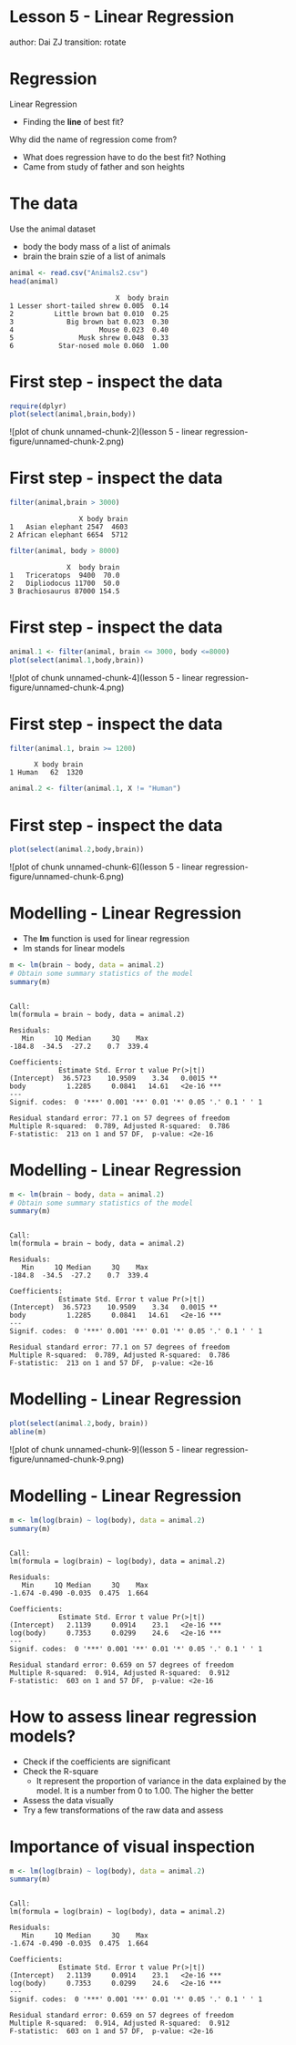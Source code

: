 Lesson 5 - Linear Regression
========================================================
author: Dai ZJ
transition: rotate

Regression
========================================================
Linear Regression
- Finding the **line** of best fit?

Why did the name of regression come from?
- What does regression have to do the best fit? Nothing
- Came from study of father and son heights

The data
========================================================
Use the animal dataset
- body the body mass of a list of animals
- brain the brain szie of a list of animals

```r
animal <- read.csv("Animals2.csv")
head(animal)
```

```
                          X  body brain
1 Lesser short-tailed shrew 0.005  0.14
2          Little brown bat 0.010  0.25
3             Big brown bat 0.023  0.30
4                     Mouse 0.023  0.40
5                Musk shrew 0.048  0.33
6           Star-nosed mole 0.060  1.00
```

First step - inspect the data
========================================================

```r
require(dplyr)
plot(select(animal,brain,body))
```

![plot of chunk unnamed-chunk-2](lesson 5 - linear regression-figure/unnamed-chunk-2.png) 

First step - inspect the data
========================================================

```r
filter(animal,brain > 3000)
```

```
                 X body brain
1   Asian elephant 2547  4603
2 African elephant 6654  5712
```

```r
filter(animal, body > 8000)
```

```
              X  body brain
1   Triceratops  9400  70.0
2   Dipliodocus 11700  50.0
3 Brachiosaurus 87000 154.5
```

First step - inspect the data
========================================================

```r
animal.1 <- filter(animal, brain <= 3000, body <=8000)
plot(select(animal.1,body,brain))
```

![plot of chunk unnamed-chunk-4](lesson 5 - linear regression-figure/unnamed-chunk-4.png) 


First step - inspect the data
========================================================

```r
filter(animal.1, brain >= 1200)
```

```
      X body brain
1 Human   62  1320
```

```r
animal.2 <- filter(animal.1, X != "Human")
```

First step - inspect the data
========================================================

```r
plot(select(animal.2,body,brain))
```

![plot of chunk unnamed-chunk-6](lesson 5 - linear regression-figure/unnamed-chunk-6.png) 

Modelling - Linear Regression
========================================================
- The **lm** function is used for linear regression
- lm stands for linear models

```r
m <- lm(brain ~ body, data = animal.2)
# Obtain some summary statistics of the model
summary(m)
```

```

Call:
lm(formula = brain ~ body, data = animal.2)

Residuals:
   Min     1Q Median     3Q    Max 
-184.8  -34.5  -27.2    0.7  339.4 

Coefficients:
            Estimate Std. Error t value Pr(>|t|)    
(Intercept)  36.5723    10.9509    3.34   0.0015 ** 
body          1.2285     0.0841   14.61   <2e-16 ***
---
Signif. codes:  0 '***' 0.001 '**' 0.01 '*' 0.05 '.' 0.1 ' ' 1

Residual standard error: 77.1 on 57 degrees of freedom
Multiple R-squared:  0.789,	Adjusted R-squared:  0.786 
F-statistic:  213 on 1 and 57 DF,  p-value: <2e-16
```

Modelling - Linear Regression
========================================================

```r
m <- lm(brain ~ body, data = animal.2)
# Obtain some summary statistics of the model
summary(m)
```

```

Call:
lm(formula = brain ~ body, data = animal.2)

Residuals:
   Min     1Q Median     3Q    Max 
-184.8  -34.5  -27.2    0.7  339.4 

Coefficients:
            Estimate Std. Error t value Pr(>|t|)    
(Intercept)  36.5723    10.9509    3.34   0.0015 ** 
body          1.2285     0.0841   14.61   <2e-16 ***
---
Signif. codes:  0 '***' 0.001 '**' 0.01 '*' 0.05 '.' 0.1 ' ' 1

Residual standard error: 77.1 on 57 degrees of freedom
Multiple R-squared:  0.789,	Adjusted R-squared:  0.786 
F-statistic:  213 on 1 and 57 DF,  p-value: <2e-16
```

Modelling - Linear Regression
========================================================

```r
plot(select(animal.2,body, brain))
abline(m)
```

![plot of chunk unnamed-chunk-9](lesson 5 - linear regression-figure/unnamed-chunk-9.png) 

Modelling - Linear Regression
========================================================

```r
m <- lm(log(brain) ~ log(body), data = animal.2)
summary(m)
```

```

Call:
lm(formula = log(brain) ~ log(body), data = animal.2)

Residuals:
   Min     1Q Median     3Q    Max 
-1.674 -0.490 -0.035  0.475  1.664 

Coefficients:
            Estimate Std. Error t value Pr(>|t|)    
(Intercept)   2.1139     0.0914    23.1   <2e-16 ***
log(body)     0.7353     0.0299    24.6   <2e-16 ***
---
Signif. codes:  0 '***' 0.001 '**' 0.01 '*' 0.05 '.' 0.1 ' ' 1

Residual standard error: 0.659 on 57 degrees of freedom
Multiple R-squared:  0.914,	Adjusted R-squared:  0.912 
F-statistic:  603 on 1 and 57 DF,  p-value: <2e-16
```

How to assess linear regression models?
========================================================
- Check if the coefficients are significant
- Check the R-square
  - It represent the proportion of variance in the data explained by the model. It is a number from 0 to 1.00. The higher the better
- Assess the data visually
- Try a few transformations of the raw data and assess

Importance of visual inspection
========================================================

```r
m <- lm(log(brain) ~ log(body), data = animal.2)
summary(m)
```

```

Call:
lm(formula = log(brain) ~ log(body), data = animal.2)

Residuals:
   Min     1Q Median     3Q    Max 
-1.674 -0.490 -0.035  0.475  1.664 

Coefficients:
            Estimate Std. Error t value Pr(>|t|)    
(Intercept)   2.1139     0.0914    23.1   <2e-16 ***
log(body)     0.7353     0.0299    24.6   <2e-16 ***
---
Signif. codes:  0 '***' 0.001 '**' 0.01 '*' 0.05 '.' 0.1 ' ' 1

Residual standard error: 0.659 on 57 degrees of freedom
Multiple R-squared:  0.914,	Adjusted R-squared:  0.912 
F-statistic:  603 on 1 and 57 DF,  p-value: <2e-16
```
